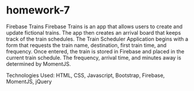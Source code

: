 # homework-7
Firebase Trains
Firebase Trains is an app that allows users to create and update fictional trains. 
The app then creates an arrival board that keeps track of the train schedules. 
The Train Scheduler Application begins with a form that requests the train name, destination, first train time, and frequency. 
Once entered, the train is stored in Firebase and placed in the current train schedule.
The frequency, arrival time, and minutes away is determined by MomentJS. 

Technologies Used: HTML, CSS, Javascript, Bootstrap, Firebase, MomentJS, jQuery
